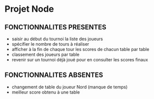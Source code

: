 # Projet Node

FONCTIONNALITES PRESENTES
--------------
- saisir au début du tournoi la liste des joueurs
- spécifier le nombre de tours à réaliser
- afficher à la fin de chaque tour les scores de chacun table par table
- classement des joueurs par table
- revenir sur un tournoi déjà joué pour en consulter les scores finaux

FONCTIONNALITES ABSENTES
--------------
- changement de table du joueur Nord (manque de temps)
- meilleur score obtenu à une table
